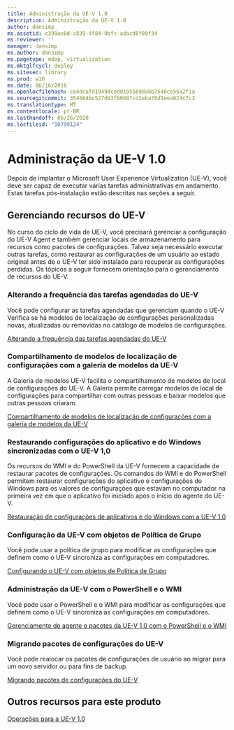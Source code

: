 ```yaml
---
title: Administração da UE-V 1.0
description: Administração da UE-V 1.0
author: dansimp
ms.assetid: c399ae8d-c839-4f84-9bfc-adacd8f89f34
ms.reviewer: ''
manager: dansimp
ms.author: dansimp
ms.pagetype: mdop, virtualization
ms.mktglfcycl: deploy
ms.sitesec: library
ms.prod: w10
ms.date: 06/16/2016
ms.openlocfilehash: ce4dcafd1949dcedd195569dabb7540ce55a2f1a
ms.sourcegitcommit: 354664bc527d93f80687cd2eba70d1eea024c7c3
ms.translationtype: MT
ms.contentlocale: pt-BR
ms.lasthandoff: 06/26/2020
ms.locfileid: "10799124"
---
```

# Administração da UE-V 1.0


Depois de implantar o Microsoft User Experience Virtualization (UE-V), você deve ser capaz de executar várias tarefas administrativas em andamento. Estas tarefas pós-instalação estão descritas nas seções a seguir.

## Gerenciando recursos do UE-V


No curso do ciclo de vida de UE-V, você precisará gerenciar a configuração do UE-V Agent e também gerenciar locais de armazenamento para recursos como pacotes de configurações. Talvez seja necessário executar outras tarefas, como restaurar as configurações de um usuário ao estado original antes de o UE-V ter sido instalado para recuperar as configurações perdidas. Os tópicos a seguir fornecem orientação para o gerenciamento de recursos do UE-V.

### Alterando a frequência das tarefas agendadas do UE-V

Você pode configurar as tarefas agendadas que gerenciam quando o UE-V Verifica se há modelos de localização de configurações personalizadas novas, atualizadas ou removidas no catálogo de modelos de configurações.

[Alterando a frequência das tarefas agendadas do UE-V](changing-the-frequency-of-ue-v-scheduled-tasks.md)

### <a href="" id="sharing-settings-location-templates-with-the-ue-v-template-gallery-"></a>Compartilhamento de modelos de localização de configurações com a galeria de modelos da UE-V

A Galeria de modelos UE-V facilita o compartilhamento de modelos de local de configurações do UE-V. A Galeria permite carregar modelos de local de configurações para compartilhar com outras pessoas e baixar modelos que outras pessoas criaram.

[Compartilhamento de modelos de localização de configurações com a galeria de modelos da UE-V](sharing-settings-location-templates-with-the-ue-v-template-gallery.md)

### Restaurando configurações do aplicativo e do Windows sincronizadas com o UE-V 1,0

Os recursos do WMI e do PowerShell da UE-V fornecem a capacidade de restaurar pacotes de configurações. Os comandos do WMI e do PowerShell permitem restaurar configurações do aplicativo e configurações do Windows para os valores de configurações que estavam no computador na primeira vez em que o aplicativo foi iniciado após o início do agente do UE-V.

[Restauração de configurações de aplicativos e do Windows com a UE-V 1.0](restoring-application-and-windows-settings-synchronized-with-ue-v-10.md)

### Configuração da UE-V com objetos de Política de Grupo

Você pode usar a política de grupo para modificar as configurações que definem como o UE-V sincroniza as configurações em computadores.

[Configurando o UE-V com objetos de Política de Grupo](configuring-ue-v-with-group-policy-objects.md)

### Administração da UE-V com o PowerShell e o WMI

Você pode usar o PowerShell e o WMI para modificar as configurações que definem como o UE-V sincroniza as configurações em computadores.

[Gerenciamento de agente e pacotes da UE-V 1.0 com o PowerShell e o WMI](managing-the-ue-v-10-agent-and-packages-with-powershell-and-wmi.md)

### Migrando pacotes de configurações do UE-V

Você pode realocar os pacotes de configurações de usuário ao migrar para um novo servidor ou para fins de backup.

[Migrando pacotes de configurações do UE-V](migrating-ue-v-settings-packages.md)

## Outros recursos para este produto


[Operações para a UE-V 1.0](operations-for-ue-v-10.md)

 

 





